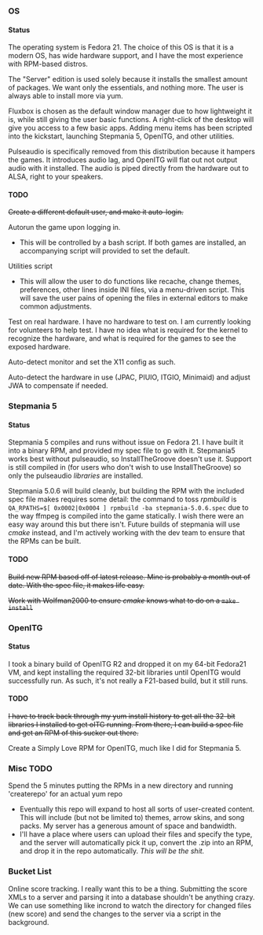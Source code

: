 ### OS

#### Status

The operating system is Fedora 21. The choice of this OS is that it is a modern OS, has wide hardware support, and I have the most experience with RPM-based distros.

The "Server" edition is used solely because it installs the smallest amount of packages. We want only the essentials, and nothing more. The user is always able to install more via yum.

Fluxbox is chosen as the default window manager due to how lightweight it is, while still giving the user basic functions. A right-click of the desktop will give you access to a few basic apps. Adding menu items has been scripted into the kickstart, launching Stepmania 5, OpenITG, and other utilities.

Pulseaudio is specifically removed from this distribution because it hampers the games. It introduces audio lag, and OpenITG will flat out not output audio with it installed. The audio is piped directly from the hardware out to ALSA, right to your speakers.

#### TODO

~~Create a different default user, and make it auto-login.~~

Autorun the game upon logging in.
- This will be controlled by a bash script. If both games are installed, an accompanying script will provided to set the default.

Utilities script
- This will allow the user to do functions like recache, change themes, preferences, other lines inside INI files, via a menu-driven script. This will save the user pains of opening the files in external editors to make common adjustments.

Test on real hardware. I have no hardware to test on. I am currently looking for volunteers to help test. I have no idea what is required for the kernel to recognize the hardware, and what is required for the games to see the exposed hardware.

Auto-detect monitor and set the X11 config as such.

Auto-detect the hardware in use (JPAC, PIUIO, ITGIO, Minimaid) and adjust JWA to compensate if needed.

### Stepmania 5

#### Status

Stepmania 5 compiles and runs without issue on Fedora 21. I have built it into a binary RPM, and provided my spec file to go with it. Stepmania5 works best without pulseaudio, so InstallTheGroove doesn't use it. Support is still compiled in (for users who don't wish to use InstallTheGroove) so only the pulseaudio *libraries* are installed.

Stepmania 5.0.6 will build cleanly, but building the RPM with the included spec file makes requires some detail: the command to toss *rpmbuild* is `QA_RPATHS=$[ 0x0002|0x0004 ] rpmbuild -ba stepmania-5.0.6.spec` due to the way ffmpeg is compiled into the game statically. I wish there were an easy way around this but there isn't. Future builds of stepmania will use *cmake* instead, and I'm actively working with the dev team to ensure that the RPMs can be built.

#### TODO
~~Build new RPM based off of latest release. Mine is probably a month out of date. With the spec file, it makes life easy.~~

~~Work with Wolfman2000 to ensure *cmake* knows what to do on a `make install`~~

### OpenITG

#### Status
I took a binary build of OpenITG R2 and dropped it on my 64-bit Fedora21 VM, and kept installing the required 32-bit libraries until OpenITG would successfully run. As such, it's not really a F21-based build, but it still runs.

#### TODO
~~I have to track back through my yum install history to get all the 32-bit libraries I installed to get oITG running. From there, I can build a spec file and get an RPM of this sucker out there.~~

Create a Simply Love RPM for OpenITG, much like I did for Stepmania 5.

### Misc TODO

Spend the 5 minutes putting the RPMs in a new directory and running 'createrepo' for an actual yum repo
- Eventually this repo will expand to host all sorts of user-created content. This will include (but not be limited to) themes, arrow skins, and song packs. My server has a generous amount of space and bandwidth.
- I'll have a place where users can upload their files and specify the type, and the server will automatically pick it up, convert the .zip into an RPM, and drop it in the repo automatically. *This will be the shit.*

### Bucket List

Online score tracking. I really want this to be a thing. Submitting the score XMLs to a server and parsing it into a database shouldn't be anything crazy. We can use something like incrond to watch the directory for changed files (new score) and send the changes to the server via a script in the background.
